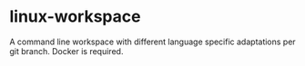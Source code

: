 # linux-workspace
A command line workspace with different language specific adaptations per git branch. Docker is required.
